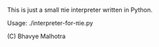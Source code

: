 This is just a small πie interpreter written in Python.

Usage:
 ./interpreter-for-πie.py

(C) Bhavye Malhotra
